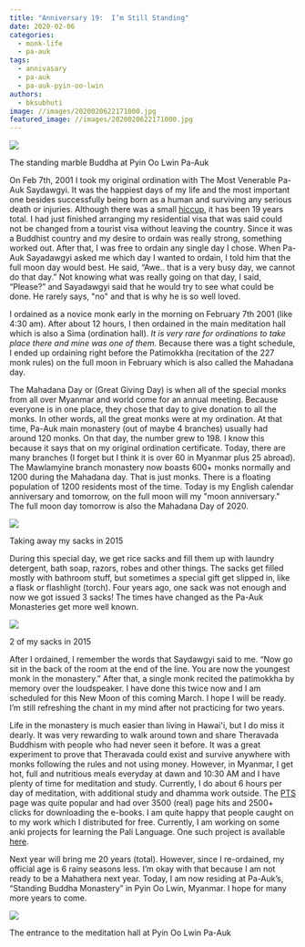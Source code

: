 ```yaml
---
title: "Anniversary 19:  I’m Still Standing"
date: 2020-02-06
categories: 
  - monk-life
  - pa-auk
tags: 
  - annivasary
  - pa-auk
  - pa-auk-pyin-oo-lwin
authors: 
  - bksubhuti
image: //images/2020020622171000.jpg
featured_image: //images/2020020622171000.jpg
---
```


![](/images/2020020622171000-768x1024.jpg)

The standing marble Buddha at Pyin Oo Lwin Pa-Auk

On Feb 7th, 2001 I took my original ordination with The Most Venerable Pa-Auk Saydawgyi. It was the happiest days of my life and the most important one besides successfully being born as a human and surviving any serious death or injuries. Although there was a small [hiccup](https://americanmonk.org/why-i-ordained-twice/), it has been 19 years total. I had just finished arranging my residential visa that was said could not be changed from a tourist visa without leaving the country. Since it was a Buddhist country and my desire to ordain was really strong, something worked out. After that, I was free to ordain any single day I chose. When Pa-Auk Sayadawgyi asked me which day I wanted to ordain, I told him that the full moon day would best. He said, “Awe.. that is a very busy day, we cannot do that day.” Not knowing what was really going on that day, I said, “Please?” and Sayadawgyi said that he would try to see what could be done. He rarely says, "no" and that is why he is so well loved.

I ordained as a novice monk early in the morning on February 7th 2001 (like 4:30 am). After about 12 hours, I then ordained in the main meditation hall which is also a Sima (ordination hall). _It is very rare for ordinations to take place_ _there_ _and mine was one of them._ Because there was a tight schedule, I ended up ordaining right before the Patimokkha (recitation of the 227 monk rules) on the full moon in February which is also called the Mahadana day.

The Mahadana Day or (Great Giving Day) is when all of the special monks from all over Myanmar and world come for an annual meeting. Because everyone is in one place, they chose that day to give donation to all the monks. In other words, all the great monks were at my ordination. At that time, Pa-Auk main monastery (out of maybe 4 branches) usually had around 120 monks. On that day, the number grew to 198. I know this because it says that on my original ordination certificate. Today, there are many branches (I forget but I think it is over 60 in Myanmar plus 25 abroad). The Mawlamyine branch monastery now boasts 600+ monks normally and 1200 during the Mahadana day. That is just monks. There is a floating population of 1200 residents most of the time. Today is my English calendar anniversary and tomorrow, on the full moon will my "moon anniversary." The full moon day tomorrow is also the Mahadana Day of 2020.

![](/images/2020020704434500-1024x768.jpg)

Taking away my sacks in 2015

During this special day, we get rice sacks and fill them up with laundry detergent, bath soap, razors, robes and other things. The sacks get filled mostly with bathroom stuff, but sometimes a special gift get slipped in, like a flask or flashlight (torch). Four years ago, one sack was not enough and now we got issued 3 sacks! The times have changed as the Pa-Auk Monasteries get more well known.

![](/images/2020020704394800-1024x768.jpg)

2 of my sacks in 2015

After I ordained, I remember the words that Saydawgyi said to me. “Now go sit in the back of the room at the end of the line. You are now the youngest monk in the monastery.” After that, a single monk recited the patimokkha by memory over the loudspeaker. I have done this twice now and I am scheduled for this New Moon of this coming March. I hope I will be ready. I’m still refreshing the chant in my mind after not practicing for two years.

Life in the monastery is much easier than living in Hawai'i, but I do miss it dearly. It was very rewarding to walk around town and share Theravada Buddhism with people who had never seen it before. It was a great experiment to prove that Theravada could exist and survive anywhere with monks following the rules and not using money. However, in Myanmar, I get hot, full and nutritious meals everyday at dawn and 10:30 AM and I have plenty of time for meditation and study. Currently, I do about 6 hours per day of meditation, with additional study and dhamma work outside. The [PTS](https://americanmonk.org/free-pts-sutta-ebooks/) page was quite popular and had over 3500 (real) page hits and 2500+ clicks for downloading the e-books. I am quite happy that people caught on to my work which I distributed for free. Currently, I am working on some anki projects for learning the Pali Language. One such project is available [here](https://ankiweb.net/shared/info/614759663).

Next year will bring me 20 years (total). However, since I re-ordained, my official age is 6 rainy seasons less. I’m okay with that because I am not ready to be a Mahathera next year. Today, I am now residing at Pa-Auk’s, “Standing Buddha Monastery” in Pyin Oo Lwin, Myanmar. I hope for many more years to come.

![](/images/2020020622151200-1024x768.jpg)

The entrance to the meditation hall at Pyin Oo Lwin Pa-Auk